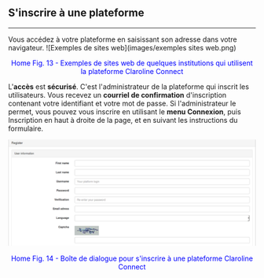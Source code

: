 ## S'inscrire à une plateforme
---

Vous accédez à votre plateforme en saisissant son adresse dans votre navigateur.
![Exemples de  sites web](images/exemples sites web.png)

<p style="text-align: center; color: blue">Home Fig. 13 - Exemples de sites web de quelques institutions qui utilisent la plateforme Claroline Connect</p>

L'**accès** est **sécurisé**. C'est l'administrateur de la plateforme qui inscrit les utilisateurs.
Vous recevez un **courriel de confirmation** d'inscription contenant votre identifiant et votre mot de passe.
Si l'administrateur le permet, vous pouvez vous inscrire en utilisant le **menu Connexion**, puis Inscription en haut à droite de la page, et en suivant les instructions du formulaire.

![inscription.JPG](images/inscription.png)

<p style="text-align: center; color: blue">Home Fig. 14 - Boîte de dialogue pour s'inscrire à une plateforme Claroline Connect</p>

